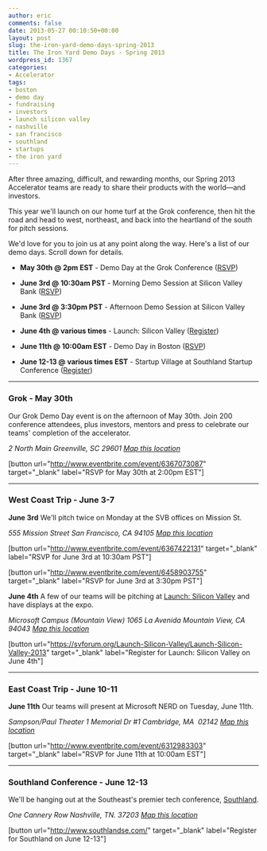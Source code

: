 ```yaml
---
author: eric
comments: false
date: 2013-05-27 00:10:50+00:00
layout: post
slug: the-iron-yard-demo-days-spring-2013
title: The Iron Yard Demo Days - Spring 2013
wordpress_id: 1367
categories:
- Accelerator
tags:
- boston
- demo day
- fundraising
- investors
- launch silicon valley
- nashville
- san francisco
- southland
- startups
- the iron yard
---
```


After three amazing, difficult, and rewarding months, our Spring 2013 Accelerator teams are ready to share their products with the world—and investors. 

This year we'll launch on our home turf at the Grok conference, then hit the road and head to west, northeast, and back into the heartland of the south for pitch sessions. 

We'd love for you to join us at any point along the way. Here's a list of our demo days. Scroll down for details. 





  * **May 30th @ 2pm EST** - Demo Day at the Grok Conference ([RSVP](http://www.eventbrite.com/event/6367073087))


  * **June 3rd @ 10:30am PST** - Morning Demo Session at Silicon Valley Bank ([RSVP](http://www.eventbrite.com/event/6367422131))


  * **June 3rd @ 3:30pm PST** - Afternoon Demo Session at Silicon Valley Bank ([RSVP](http://www.eventbrite.com/event/6458903755))


  * **June 4th @ various times** - Launch: Silicon Valley ([Register](https://svforum.org/Launch-Silicon-Valley/Launch-Silicon-Valley-2013))


  * **June 11th @ 10:00am EST** - Demo Day in Boston ([RSVP](http://www.eventbrite.com/event/6312983303))


  * **June 12-13 @ various times EST** - Startup Village at Southland Startup Conference ([Register](http://www.southlandse.com/))





* * *





### Grok - May 30th



Our Grok Demo Day event is on the afternoon of May 30th. Join 200 conference attendees, plus investors, mentors and press to celebrate our teams' completion of the accelerator. 

_2 North Main
Greenville, SC 29601_
_[Map this location](http://maps.google.com/maps?q=2+north+main,+Greenville,+sc&hl=en&sll=37.788446,-122.398641&sspn=0.092113,0.181789&t=v&hnear=2+N+Main+St,+Greenville,+South+Carolina+29601&z=16)_

[button url="http://www.eventbrite.com/event/6367073087" target="_blank" label="RSVP for May 30th at 2:00pm EST"]



* * *





### West Coast Trip - June 3-7



**June 3rd**
We'll pitch twice on Monday at the SVB offices on Mission St.

_555 Mission Street
San Francisco, CA 94105_
_[Map this location](http://maps.google.com/maps?q=silicon+valley+bank,+mission+st.+san+francisco&hl=en&sll=33.624497,-80.926614&sspn=6.209617,11.634521&t=v&hq=silicon+valley+bank,&hnear=Mission+St,+San+Francisco,+California&z=13&iwloc=A)_

[button url="http://www.eventbrite.com/event/6367422131" target="_blank" label="RSVP for June 3rd at 10:30am PST"]
  

[button url="http://www.eventbrite.com/event/6458903755" target="_blank" label="RSVP for June 3rd at 3:30pm PST"]

**June 4th**
A few of our teams will be pitching at [Launch: Silicon Valley](http://launchsiliconvalley.org/) and have displays at the expo.

_Microsoft Campus (Mountain View)
1065 La Avenida
Mountain View, CA 94043_
_[Map this location](https://maps.google.com/maps?q=1065+La+Avenida+Mountain+View,+CA+94043&hnear=1065+La+Avenida+St,+Mountain+View,+Santa+Clara,+California+94043&gl=us&t=v&z=16https://maps.google.com/maps?q=1065+La+Avenida+Mountain+View,+CA+94043&hnear=1065+La+Avenida+St,+Mountain+View,+Santa+Clara,+California+94043&gl=us&t=v&z=16)_

[button url="https://svforum.org/Launch-Silicon-Valley/Launch-Silicon-Valley-2013" target="_blank" label="Register for Launch: Silicon Valley on June 4th"]



* * *





### East Coast Trip - June 10-11



**June 11th**
Our teams will present at Microsoft NERD on Tuesday, June 11th. 

_Sampson/Paul Theater
1 Memorial Dr #1 
Cambridge, MA ‎ 02142_
_[Map this location](https://maps.google.com/maps?q=Microsoft+New+England+Research+and+Development+Center,+Memorial+Drive,+Cambridge,+MA&hl=en&sll=37.410801,-122.072396&sspn=0.011573,0.022724&oq=microsoft+nerd&t=v&gl=us&hq=Microsoft+New+England+Research+and+Development+Center,+Memorial+Drive,+Cambridge,+MA&z=15)_

[button url="http://www.eventbrite.com/event/6312983303" target="_blank" label="RSVP for June 11th at 10:00am EST"]



* * *





### Southland Conference - June 12-13



We'll be hanging out at the Southeast's premier tech conference, [Southland](http://www.southlandse.com/). 

_One Cannery Row
Nashville, TN. 37203_
_[Map this location](https://maps.google.com/maps?q=One+Cannery+Row+Nashville,+TN.+37203&hl=en&sll=42.361315,-71.081309&sspn=0.021531,0.045447&t=v&gl=us&hnear=1+Cannery+Row,+Nashville,+Davidson,+Tennessee+37203&z=16)_

[button url="http://www.southlandse.com/" target="_blank" label="Register for Southland on June 12-13"]
